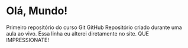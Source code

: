 # Olá, Mundo!
 Primeiro repositório do curso Git GitHub
 Repositório criado durante uma aula ao vivo. 
Essa linha eu alterei diretamente no site. QUE IMPRESSIONATE!
